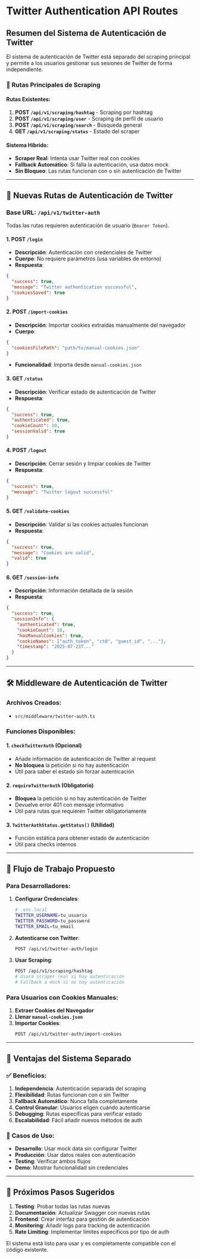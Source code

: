 # Twitter Authentication API Routes

## Resumen del Sistema de Autenticación de Twitter

El sistema de autenticación de Twitter está separado del scraping principal y permite a los usuarios gestionar sus sesiones de Twitter de forma independiente.

### 🔗 Rutas Principales de Scraping

#### Rutas Existentes:
1. **POST `/api/v1/scraping/hashtag`** - Scraping por hashtag
2. **POST `/api/v1/scraping/user`** - Scraping de perfil de usuario  
3. **POST `/api/v1/scraping/search`** - Búsqueda general
4. **GET `/api/v1/scraping/status`** - Estado del scraper

#### Sistema Híbrido:
- **Scraper Real**: Intenta usar Twitter real con cookies
- **Fallback Automático**: Si falla la autenticación, usa datos mock
- **Sin Bloqueo**: Las rutas funcionan con o sin autenticación de Twitter

---

## 🔐 Nuevas Rutas de Autenticación de Twitter

### Base URL: `/api/v1/twitter-auth`

Todas las rutas requieren autenticación de usuario (`Bearer Token`).

#### 1. **POST `/login`**
- **Descripción**: Autenticación con credenciales de Twitter
- **Cuerpo**: No requiere parámetros (usa variables de entorno)
- **Respuesta**:
```json
{
  "success": true,
  "message": "Twitter authentication successful",
  "cookiesSaved": true
}
```

#### 2. **POST `/import-cookies`**
- **Descripción**: Importar cookies extraídas manualmente del navegador
- **Cuerpo**: 
```json
{
  "cookiesFilePath": "path/to/manual-cookies.json"
}
```
- **Funcionalidad**: Importa desde `manual-cookies.json`

#### 3. **GET `/status`**
- **Descripción**: Verificar estado de autenticación de Twitter
- **Respuesta**:
```json
{
  "success": true,
  "authenticated": true,
  "cookieCount": 10,
  "sessionValid": true
}
```

#### 4. **POST `/logout`**
- **Descripción**: Cerrar sesión y limpiar cookies de Twitter
- **Respuesta**:
```json
{
  "success": true,
  "message": "Twitter logout successful"
}
```

#### 5. **GET `/validate-cookies`**
- **Descripción**: Validar si las cookies actuales funcionan
- **Respuesta**:
```json
{
  "success": true,
  "message": "Cookies are valid",
  "valid": true
}
```

#### 6. **GET `/session-info`**
- **Descripción**: Información detallada de la sesión
- **Respuesta**:
```json
{
  "success": true,
  "sessionInfo": {
    "authenticated": true,
    "cookieCount": 10,
    "hasManualCookies": true,
    "cookieNames": ["auth_token", "ct0", "guest_id", "..."],
    "timestamp": "2025-07-23T..."
  }
}
```

---

## 🛠️ Middleware de Autenticación de Twitter

### Archivos Creados:
- `src/middleware/twitter-auth.ts`

### Funciones Disponibles:

#### 1. `checkTwitterAuth` (Opcional)
- Añade información de autenticación de Twitter al request
- **No bloquea** la petición si no hay autenticación
- Útil para saber el estado sin forzar autenticación

#### 2. `requireTwitterAuth` (Obligatorio)
- **Bloquea** la petición si no hay autenticación de Twitter
- Devuelve error 401 con mensaje informativo
- Útil para rutas que requieren Twitter obligatoriamente

#### 3. `TwitterAuthStatus.getStatus()` (Utilidad)
- Función estática para obtener estado de autenticación
- Útil para checks internos

---

## 🔄 Flujo de Trabajo Propuesto

### Para Desarrolladores:
1. **Configurar Credenciales**:
   ```bash
   # .env.local
   TWITTER_USERNAME=tu_usuario
   TWITTER_PASSWORD=tu_password
   TWITTER_EMAIL=tu_email
   ```

2. **Autenticarse con Twitter**:
   ```bash
   POST /api/v1/twitter-auth/login
   ```

3. **Usar Scraping**:
   ```bash
   POST /api/v1/scraping/hashtag
   # Usará scraper real si hay autenticación
   # Fallback a mock si no hay autenticación
   ```

### Para Usuarios con Cookies Manuales:
1. **Extraer Cookies del Navegador**
2. **Llenar `manual-cookies.json`**
3. **Importar Cookies**:
   ```bash
   POST /api/v1/twitter-auth/import-cookies
   ```

---

## 🎯 Ventajas del Sistema Separado

### ✅ **Beneficios**:
1. **Independencia**: Autenticación separada del scraping
2. **Flexibilidad**: Rutas funcionan con o sin Twitter
3. **Fallback Automático**: Nunca falla completamente
4. **Control Granular**: Usuarios eligen cuándo autenticarse
5. **Debugging**: Rutas específicas para verificar estado
6. **Escalabilidad**: Fácil añadir nuevos métodos de auth

### 🔧 **Casos de Uso**:
- **Desarrollo**: Usar mock data sin configurar Twitter
- **Producción**: Usar datos reales con autenticación
- **Testing**: Verificar ambos flujos
- **Demo**: Mostrar funcionalidad sin credenciales

---

## 📝 Próximos Pasos Sugeridos

1. **Testing**: Probar todas las rutas nuevas
2. **Documentación**: Actualizar Swagger con nuevas rutas
3. **Frontend**: Crear interfaz para gestión de autenticación
4. **Monitoring**: Añadir logs para tracking de autenticación
5. **Rate Limiting**: Implementar límites específicos por tipo de auth

El sistema está listo para usar y es completamente compatible con el código existente.
